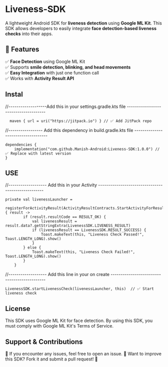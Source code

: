 # Liveness-SDK
A lightweight Android SDK for **liveness detection** using **Google ML Kit**. This SDK allows developers to easily integrate **face detection-based liveness checks** into their apps.

## 📌 Features
✅ **Face Detection** using Google ML Kit  
✅ Supports **smile detection, blinking, and head movements**  
✅ **Easy Integration** with just one function call  
✅ Works with **Activity Result API**  

## Instal

//-------------------Add this in your settings.gradle.kts file -------------------------------------
``` setting Gradle
  maven { url = uri("https://jitpack.io") } // ✅ Add JitPack repo
```
//----------------- Add this dependency in build.gradle.kts file -----------------------------------
``` build gradle kts
dependencies {
    implementation("com.github.Manish-Android:Liveness-SDK:1.0.0") // ✅ Replace with latest version
}
```
## USE 

//------------------- Add this in your Activity  ---------------------------------------------------
``` use
private val livenessLauncher =
    registerForActivityResult(ActivityResultContracts.StartActivityForResult()) { result ->
        if (result.resultCode == RESULT_OK) {
            val livenessResult = result.data?.getStringExtra(LivenessSDK.LIVENESS_RESULT)
            if (livenessResult == LivenessSDK.RESULT_SUCCESS) {
                Toast.makeText(this, "Liveness Check Passed!", Toast.LENGTH_LONG).show()
            }
        } else {
            Toast.makeText(this, "Liveness Check Failed!", Toast.LENGTH_LONG).show()
        }
    }
```
//------------------- Add this line in your on create ---------------------------------------------   
``` on create
LivenessSDK.startLivenessCheck(livenessLauncher, this)  // ✅ Start liveness check
```

## License
This SDK uses Google ML Kit for face detection.
By using this SDK, you must comply with Google ML Kit's Terms of Service.

## Support & Contributions
🔹 If you encounter any issues, feel free to open an issue.
🔹 Want to improve this SDK? Fork it and submit a pull request! 🚀

    





 
	

